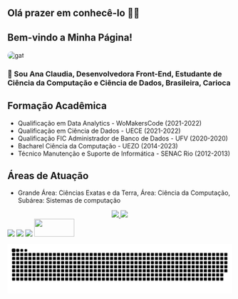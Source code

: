 ## Olá prazer em conhecê-lo 👋😄

## Bem-vindo a Minha Página!

 <img align="center" alt="gat" height="200" style="border-radius:50px;" src="https://user-images.githubusercontent.com/11504380/102703973-ba95d600-4254-11eb-9bf6-a4b81f513732.gif">



### 💬 Sou Ana Claudia, Desenvolvedora Front-End, Estudante de Ciência da Computação e Ciência de Dados, Brasileira, Carioca

## Formação Acadêmica
- Qualificação em Data Analytics - WoMakersCode (2021-2022)
- Qualificação em Ciência de Dados - UECE (2021-2022)
- Qualificação FIC Administrador de Banco de Dados - UFV (2020-2020)
- Bacharel Ciência da Computação - UEZO (2014-2023)
- Técnico Manutenção e Suporte de Informática - SENAC Rio (2012-2013)


## Áreas de Atuação
- Grande Área: Ciências Exatas e da Terra, Área: Ciência da Computação, Subárea: Sistemas de computação


<div align="center">
  <a href="https://github.com/rafaballerini">
  <img height="180em" src="https://github-readme-stats.vercel.app/api?username=Aninhacgs&show_icons=true&theme=dracula&include_all_commits=true&count_private=true"/>
  <img height="180em" src="https://github-readme-stats.vercel.app/api/top-langs/?username=Aninhacgs&layout=compact&langs_count=7&theme=dracula"/>
</div>
  

  <!--div style="display: inline_block"><br>
## Eu Programo em..
  <img align="center" alt="Ana-Js" height="50" width="50" src="https://raw.githubusercontent.com/devicons/devicon/master/icons/javascript/javascript-plain.svg">
  <img align="center" alt="Ana-Ts" height="50" width="50" src="https://raw.githubusercontent.com/devicons/devicon/master/icons/typescript/typescript-plain.svg">
  <img align="center" alt="Ana-React" height="50" width="50" src="https://raw.githubusercontent.com/devicons/devicon/master/icons/react/react-original.svg">
  <img align="center" alt="Ana-HTML" height="50" width="50" src="https://raw.githubusercontent.com/devicons/devicon/master/icons/html5/html5-original.svg">
  <img align="center" alt="Ana-CSS" height="50" width="50" src="https://raw.githubusercontent.com/devicons/devicon/master/icons/css3/css3-original.svg">
  <img align="center" alt="Ana-Python" height="50" width="50" src="https://raw.githubusercontent.com/devicons/devicon/master/icons/python/python-original.svg">
  <img align="center" alt="Ana-Csharp" height="50" width="50" src="https://raw.githubusercontent.com/devicons/devicon/master/icons/csharp/csharp-original.svg">
  <img align="right" alt="Ana-pic" height="150" style="border-radius:50px;" src="https://c.tenor.com/kTiH6EwsvJQAAAAi/magic-harry-potter.gif">
  </di>

## Meus Badges IBM
<!--a href="https://www.credly.com/badges/01c3fb49-91a5-40f7-916f-7b6f4efd5499"><img src="https://user-images.githubusercontent.com/11504380/106359518-1f335e80-62f2-11eb-8e0d-032f1a33b720.png" height="80" widght="80"></a> <a href="https://www.credly.com/badges/090662bc-be3b-4c62-97be-6bd341d1e31f"> <img src="https://user-images.githubusercontent.com/11504380/106129720-44cc3680-613f-11eb-9790-42f86bf1caff.png" height="80" widght="80"></a> <a href="https://www.credly.com/badges/7700d43b-4209-46f1-b966-1a7efc8f7f97"> <img src="https://user-images.githubusercontent.com/11504380/125171368-425c1700-e18a-11eb-8a15-3768fbbaa067.png" height="80" widght="80"></a> <a href="https://www.credly.com/badges/4fa29055-4ca5-4c15-8176-8cfcc480b919"> <img src="https://user-images.githubusercontent.com/11504380/125171468-c7473080-e18a-11eb-942a-48ecc9dd03f6.png" height="80" widght="80"></a>
 
## Meus Badges da Digital Innovation One
 <a href="https://certificates.digitalinnovation.one/3202394B" target="_blank"><img src="https://user-images.githubusercontent.com/11504380/134830955-ce415a99-9b30-4b16-b699-91ac4fcc2e68.png" height="80" widght="80"></a> <a href="https://certificates.digitalinnovation.one/8B12554C" target="_blank"><img src="https://user-images.githubusercontent.com/11504380/134831295-7a539244-54f8-469c-8703-3144d7f1fc58.png" height="80" width="80"></a> <a href="https://certificates.digitalinnovation.one/B2F3E2D8" target="_blank"><img src="https://user-images.githubusercontent.com/11504380/134831638-f92be853-610c-4077-a998-59bb430d7805.png" height="80" width="80"></a> <a href="https://certificates.digitalinnovation.one/469E0025" target="_blank"><img src="https://user-images.githubusercontent.com/11504380/134831958-0ce7194e-69c7-40fe-bced-1569396f6c5c.png" height="80" width="80"></a> <a href="https://certificates.digitalinnovation.one/7952E273" target="_blank"><img src="https://user-images.githubusercontent.com/11504380/134832161-cfdf47d7-3c5a-4ebf-b684-bd429cb82b60.png" height="80" width="80"></a> <a href="https://certificates.digitalinnovation.one/E56DE3EF" target="_blank"><img src="https://user-images.githubusercontent.com/11504380/134832529-7bdc3c4c-b0d5-49bf-a6cc-8a5684a5bf49.png" height="80" width="80"></a> <a href="https://certificates.digitalinnovation.one/5BEA51B7" target="_blank"><img src="https://user-images.githubusercontent.com/11504380/134832754-463d1a56-efcc-4bb6-8461-2f6e49aafd2d.png" height="80" width="80"></a> <a href="https://certificates.digitalinnovation.one/C289E505" target="_blank"><img src="https://user-images.githubusercontent.com/11504380/134833126-49ad847b-0219-4c60-ab0c-a483ca3b8e8d.png" height="80" width="80"></a> <a href="https://certificates.digitalinnovation.one/55607F30" target="_blank"><img src="https://user-images.githubusercontent.com/11504380/134833767-b154ae1d-99d7-48cf-973b-a7127f4856a0.png" height="80" width="80"></a>


<br-->
  
<div> 
 <a href="https://br.linkedin.com/in/ana-claudia-gomes-souza" target="_blank"><img src="https://img.shields.io/badge/-LinkedIn-%230077B5?style=for-the-badge&logo=linkedin&logoColor=white" target="_blank"></a>
  <a href="https://codepen.io/AnaGomes" target="_blank"><img src="https://img.shields.io/badge/Codepen-000000?style=for-the-badge&logo=codepen&logoColor=white" target="_blank"></a>
 <a href="https://www.youracclaim.com/users/ana-claudia-gomes-souza.0d25e1a7/badges" target="_blank"><img src="https://info.credly.com/hs-fs/hubfs/Credly_Logo_Orange_10-Inch.png?width=3000&name=Credly_Logo_Orange_10-Inch.png" height="30" widght="40" target="_blank"></a> <a href="http://lattes.cnpq.br/7169319748999752" target="_blank"><img src="https://user-images.githubusercontent.com/11504380/134910117-d77c46b9-6592-4e5e-81a9-2021aeff62b6.png" height="40" width="90"></a>
 
 
  
 ![Snake animation](https://github.com/Aninhacgs/Aninhacgs/blob/output/github-contribution-grid-snake.svg)

  </div>
 







<!--
**Aninhacgs/Aninhacgs** is a ✨ _special_ ✨ repository because its `README.md` (this file) appears on your GitHub profile.

Here are some ideas to get you started:

- 🔭 I’m currently working on ...
- 🌱 I’m currently learning ...
- 👯 I’m looking to collaborate on ...
- 🤔 I’m looking for help with ...
- 💬 Ask me about ...
- 📫 How to reach me: ...
- 😄 Pronouns: ...
- ⚡ Fun fact: ...
-->
